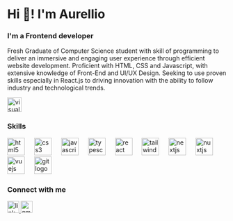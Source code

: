 
<h1 align="left">Hi 👋! I'm Aurellio</h1>

<h3 align="left">I'm a Frontend developer</h3>


<p align="left">Fresh Graduate of Computer Science student with skill of programming to deliver an immersive and engaging user experience through efficient website development. Proficient with HTML, CSS and Javascript, with extensive knowledge of Front-End and UI/UX Design. Seeking to use proven skills especially in React.js to driving innovation with the ability to follow industry and technological trends.</p>

<div align="left">
  <a href="https://www.aurellior.com/" target="_blank">
    <img src="https://img.shields.io/static/v1?message=aurelliorr.com&logo=visualstudio&label=%F0%9F%96%A5%EF%B8%8F%C2%A0See%20my%20portfolio%20at&color=000000&logoColor=white&labelColor=000000&style=for-the-badge" height="33" alt="visualstudio logo"  />
  </a>
</div>

<h3 align="left">Skills</h3>

<div align="left">
  <img src="https://cdn.jsdelivr.net/gh/devicons/devicon/icons/html5/html5-plain.svg" height="40" alt="html5 logo"  />
  <img width="14" />
  <img src="https://cdn.jsdelivr.net/gh/devicons/devicon/icons/css3/css3-plain.svg" height="40" alt="css3 logo"  />
  <img width="14" />
  <img src="https://cdn.jsdelivr.net/gh/devicons/devicon/icons/javascript/javascript-plain.svg" height="40" alt="javascript logo"  />
  <img width="14" />
  <img src="https://cdn.jsdelivr.net/gh/devicons/devicon/icons/typescript/typescript-plain.svg" height="40" alt="typescript logo"  />
  <img width="14" />
  <img src="https://cdn.jsdelivr.net/gh/devicons/devicon/icons/react/react-original.svg" height="40" alt="react logo"  />
  <img width="14" />
  <img src="https://cdn.jsdelivr.net/gh/devicons/devicon/icons/tailwindcss/tailwindcss-original-wordmark.svg" height="40" alt="tailwindcss logo"  />
  <img width="14" />
  <img src="https://cdn.jsdelivr.net/gh/devicons/devicon/icons/nextjs/nextjs-original.svg" height="40" alt="nextjs logo"  />
  <img width="14" />
  <img src="https://cdn.jsdelivr.net/gh/devicons/devicon/icons/nuxtjs/nuxtjs-original.svg" height="40" alt="nuxtjs logo"  />
  <img width="14" />
  <img src="https://cdn.jsdelivr.net/gh/devicons/devicon/icons/vuejs/vuejs-original.svg" height="40" alt="vuejs logo"  />
  <img width="14" />
  <img src="https://cdn.jsdelivr.net/gh/devicons/devicon/icons/git/git-plain.svg" height="40" alt="git logo"  />
</div>

<h3 align="left">Connect with me</h3>


<div align="left">
  <a href="https://www.linkedin.com/in/aurelliorajendra/" target="_blank">
    <img src="https://img.shields.io/static/v1?message=LinkedIn&logo=linkedin&label=&color=0077B5&logoColor=white&labelColor=&style=for-the-badge" height="27" alt="linkedin logo"  />
  </a>
  <a href="mailto:aurelliorr@gmail.com" target="_blank">
    <img src="https://img.shields.io/static/v1?message=Gmail&logo=gmail&label=&color=D14836&logoColor=white&labelColor=&style=for-the-badge" height="27" alt="gmail logo"  />
  </a>
</div>
